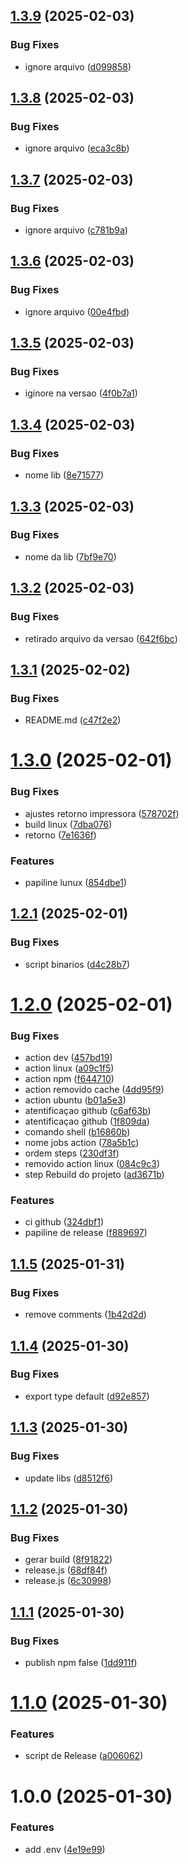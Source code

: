 ## [1.3.9](https://github.com/Alexssmusica/printer-electron-node/compare/v1.3.8...v1.3.9) (2025-02-03)


### Bug Fixes

* ignore arquivo ([d099858](https://github.com/Alexssmusica/printer-electron-node/commit/d09985818304d7bc81f59a99b040e2cf4f8ec1ad))

## [1.3.8](https://github.com/Alexssmusica/printer-electron-node/compare/v1.3.7...v1.3.8) (2025-02-03)


### Bug Fixes

* ignore arquivo ([eca3c8b](https://github.com/Alexssmusica/printer-electron-node/commit/eca3c8b3035eeb63616fa0dbf4b2a6b92c32b72f))

## [1.3.7](https://github.com/Alexssmusica/printer-electron-node/compare/v1.3.6...v1.3.7) (2025-02-03)


### Bug Fixes

* ignore arquivo ([c781b9a](https://github.com/Alexssmusica/printer-electron-node/commit/c781b9a6e5b41cd47c0d4d2c37c4d59eaf9e8230))

## [1.3.6](https://github.com/Alexssmusica/printer-electron-node/compare/v1.3.5...v1.3.6) (2025-02-03)


### Bug Fixes

* ignore arquivo ([00e4fbd](https://github.com/Alexssmusica/printer-electron-node/commit/00e4fbdd4f0829bce6bd3929dc757a7017a42948))

## [1.3.5](https://github.com/Alexssmusica/printer-electron-node/compare/v1.3.4...v1.3.5) (2025-02-03)


### Bug Fixes

* iginore na versao ([4f0b7a1](https://github.com/Alexssmusica/printer-electron-node/commit/4f0b7a191115df71dc546b48f64d7508e4fb57db))

## [1.3.4](https://github.com/Alexssmusica/printer-electron-node/compare/v1.3.3...v1.3.4) (2025-02-03)


### Bug Fixes

* nome lib ([8e71577](https://github.com/Alexssmusica/printer-electron-node/commit/8e715771bd3b17e0017307b57806f2fb88346d66))

## [1.3.3](https://github.com/Alexssmusica/printer-electron-node/compare/v1.3.2...v1.3.3) (2025-02-03)


### Bug Fixes

* nome da lib ([7bf9e70](https://github.com/Alexssmusica/printer-electron-node/commit/7bf9e702a431f8eaefeb378e74b8c4a55437d91a))

## [1.3.2](https://github.com/Alexssmusica/printer-electron-node/compare/v1.3.1...v1.3.2) (2025-02-03)


### Bug Fixes

* retirado arquivo da versao ([642f6bc](https://github.com/Alexssmusica/printer-electron-node/commit/642f6bc2d9d3f810af42340cb1f7bca1d968cebf))

## [1.3.1](https://github.com/Alexssmusica/printer-electron-node/compare/v1.3.0...v1.3.1) (2025-02-02)


### Bug Fixes

* README.md ([c47f2e2](https://github.com/Alexssmusica/printer-electron-node/commit/c47f2e2a92aeb53d1937143e0795a92ce8f89975))

# [1.3.0](https://github.com/Alexssmusica/printer-electron-node/compare/v1.2.1...v1.3.0) (2025-02-01)


### Bug Fixes

* ajustes retorno impressora ([578702f](https://github.com/Alexssmusica/printer-electron-node/commit/578702f54dca28be3186acf725122b51d1fc0d19))
* build linux ([7dba076](https://github.com/Alexssmusica/printer-electron-node/commit/7dba076922e7df9aa806c1777bda1fd8a42959f2))
* retorno ([7e1636f](https://github.com/Alexssmusica/printer-electron-node/commit/7e1636f74d41ead16ca308dd66e7f8dc4a753595))


### Features

* papiline lunux ([854dbe1](https://github.com/Alexssmusica/printer-electron-node/commit/854dbe1a2364c6e866405c16975b54965182faed))

## [1.2.1](https://github.com/Alexssmusica/printer-electron-node/compare/v1.2.0...v1.2.1) (2025-02-01)


### Bug Fixes

* script binarios ([d4c28b7](https://github.com/Alexssmusica/printer-electron-node/commit/d4c28b7eb0d8e9ca98b2850acbd19c940e08eee4))

# [1.2.0](https://github.com/Alexssmusica/printer-electron-node/compare/v1.1.5...v1.2.0) (2025-02-01)


### Bug Fixes

* action dev ([457bd19](https://github.com/Alexssmusica/printer-electron-node/commit/457bd1978903adb7c1d528f70786f90fcb52b067))
* action linux ([a09c1f5](https://github.com/Alexssmusica/printer-electron-node/commit/a09c1f525ce63f383fb93e1412e8542499509267))
* action npm ([f644710](https://github.com/Alexssmusica/printer-electron-node/commit/f6447109f376df169f204d10ae1e075c3edccb25))
* action removido cache ([4dd95f9](https://github.com/Alexssmusica/printer-electron-node/commit/4dd95f997a3788215ef29981e7dc451c1c633ca6))
* action ubuntu ([b01a5e3](https://github.com/Alexssmusica/printer-electron-node/commit/b01a5e32c769bc91daaa89cf1ef3b4776e8c2981))
* atentificaçao github ([c6af63b](https://github.com/Alexssmusica/printer-electron-node/commit/c6af63b0b1e038fc8f1f76da2de4824c8cf5bae9))
* atentificaçao github ([1f809da](https://github.com/Alexssmusica/printer-electron-node/commit/1f809da8625a38a2a862637a86382775eca1035d))
* comando shell ([b16860b](https://github.com/Alexssmusica/printer-electron-node/commit/b16860b9785a76ca860a335522e407950bb19800))
* nome jobs action ([78a5b1c](https://github.com/Alexssmusica/printer-electron-node/commit/78a5b1c5e77de129d9f81dd732eb2036af64ce6c))
* ordem steps ([230df3f](https://github.com/Alexssmusica/printer-electron-node/commit/230df3fb1c9c42ea30068d0df4f54f451ca3f63a))
* removido action linux ([084c9c3](https://github.com/Alexssmusica/printer-electron-node/commit/084c9c3b5370c0155e01ffc32c26dc3c47483356))
* step Rebuild do projeto ([ad3671b](https://github.com/Alexssmusica/printer-electron-node/commit/ad3671b8f7ce2354fe97a8c59ded2b7420464227))


### Features

* ci github ([324dbf1](https://github.com/Alexssmusica/printer-electron-node/commit/324dbf139496cf8d1d472407449ba8e823a4a54b))
* papiline de release ([f889697](https://github.com/Alexssmusica/printer-electron-node/commit/f8896972068c251660125eebb768b6ee50eafb1e))

## [1.1.5](https://github.com/Alexssmusica/printer-electron-node/compare/v1.1.4...v1.1.5) (2025-01-31)


### Bug Fixes

* remove comments ([1b42d2d](https://github.com/Alexssmusica/printer-electron-node/commit/1b42d2d0756ceb4c11c854c45988642b40eaba79))

## [1.1.4](https://github.com/Alexssmusica/printer-electron-node/compare/v1.1.3...v1.1.4) (2025-01-30)


### Bug Fixes

* export type default ([d92e857](https://github.com/Alexssmusica/printer-electron-node/commit/d92e85781a77d3baf86fe03c9b767cf0923a0adc))

## [1.1.3](https://github.com/Alexssmusica/printer-electron-node/compare/v1.1.2...v1.1.3) (2025-01-30)


### Bug Fixes

* update libs ([d8512f6](https://github.com/Alexssmusica/printer-electron-node/commit/d8512f68beeb4893ed6805e14a009606333f352e))

## [1.1.2](https://github.com/Alexssmusica/printer-electron-node/compare/v1.1.1...v1.1.2) (2025-01-30)


### Bug Fixes

* gerar build ([8f91822](https://github.com/Alexssmusica/printer-electron-node/commit/8f91822531692a4cb7f2210bb1e225b7a7fd2872))
* release.js ([68df84f](https://github.com/Alexssmusica/printer-electron-node/commit/68df84fc70933d8f454a9f125bddb308feff3447))
* release.js ([6c30998](https://github.com/Alexssmusica/printer-electron-node/commit/6c30998fbdaa78a0f7a9a4c96d2c4b2769144efa))

## [1.1.1](https://github.com/Alexssmusica/printer-electron-node/compare/v1.1.0...v1.1.1) (2025-01-30)


### Bug Fixes

* publish npm false ([1dd911f](https://github.com/Alexssmusica/printer-electron-node/commit/1dd911f48c9da88cd631de0745f3dd3818544498))

# [1.1.0](https://github.com/Alexssmusica/printer-electron-node/compare/v1.0.0...v1.1.0) (2025-01-30)


### Features

* script de Release ([a006062](https://github.com/Alexssmusica/printer-electron-node/commit/a0060623480441b400745cbf851f5d5fd2d3ad6f))

# 1.0.0 (2025-01-30)


### Features

* add .env ([4e19e99](https://github.com/Alexssmusica/printer-electron-node/commit/4e19e999948eb2ce30d1c8769a028ce4b5b5dc5c))
